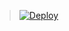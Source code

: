 

> [![Deploy](https://www.herokucdn.com/deploy/button.png)](https://dashboard.heroku.com/new?template=https://github.com/ningmengdaohang/ningmeng)

